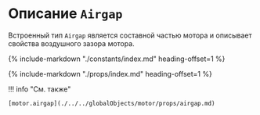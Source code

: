 # Описание `Airgap`
Встроенный тип `Airgap` является составной частью мотора и описывает свойства воздушного зазора мотора.

{%
    include-markdown "./constants/index.md"
    heading-offset=1
%}

{%
    include-markdown "./props/index.md"
    heading-offset=1
%}

!!! info "См. также"

    [motor.airgap](./../../globalObjects/motor/props/airgap.md)
